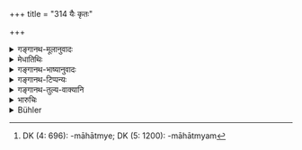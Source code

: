 +++
title = "314 यैः कृतः"

+++

<details><summary>गङ्गानथ-मूलानुवादः</summary>

Who could escape ruin after having provoked those by whom fire was rendered all-devouring, by whom the ocean was made undrinkable and by whom the moon was made to wax and wane?—(314)
</details>

<details><summary>मेधातिथिः</summary>

प्रागुक्तार्थसिद्धये ब्राह्मणमाहात्म्यम्[^७७२] इतिहासं लोकप्रसिद्धम् अनुवदति । एष्व् अर्थेष्व् आख्यानानि महाभारताद् अवगमयितव्यानि ॥ ९.३१४ ॥


[^७७२]:
     DK (4: 696): -māhātmye; DK (5: 1200): -māhātmyam
</details>

<details><summary>गङ्गानथ-भाष्यानुवादः</summary>

With a view to confirm what has been said above this verse reiterates well-known stories relating to the greatness of the *Brāhmaṇa*. These stories are to be learnt from the *Mahābhārata*.—(314)
</details>

<details><summary>गङ्गानथ-टिप्पन्यः</summary>

This verse is quoted in *Vīramitrodaya* (Rājanīti, p. 151), which explains ‘*Brahma chaiva dhanam yeṣām*’ as that for the Brāhmaṇa the Veda is the sole treasure, inasmuch as it is the Veda that accomplishes all prosperity for them, and becomes the means of acquiring wealth by teaching and sacrificing; and as such the Veda should be acquired and guarded;—what man, wishing to live, shall give trouble to such Brāhmaṇas?
</details>

<details><summary>गङ्गानथ-तुल्य-वाक्यानि</summary>

**(verses 9.313-322)  
**

See Comparative notes for [Verse 9.313].
</details>

<details><summary>भारुचिः</summary>

किं च,
</details>

<details><summary>Bühler</summary>

314	Who could escape destruction, when he provokes to anger those (men), by whom the fire was made to consume all things, by whom the (water of the) ocean was made undrinkable, and by whom the moon was made to wane and to increase again?
</details>
